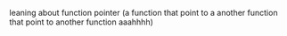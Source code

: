 leaning about function pointer 
(a function that point to a another function that point to another function aaahhhh)
